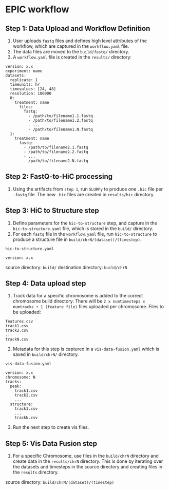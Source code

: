 # EPIC workflow

## Step 1: Data Upload and Workflow Definition

1. User uploads `fastq` files and defines high level attributes of the workflow, which are captured in the `workflow.yaml` file. 
2. The data files are moved to the `build/fastq/` directory. 
3. A `workflow.yaml` file is created in the `results/` directory:

```
version: x.x
experiment: name
datasets:
  replicate: 1
  timeunits: hr
  timevalues: [24, 48]
  resolution: 100000
  0:
    treatment: name
      files:
        fastq:
          - /path/to/filename1.1.fastq
          - /path/to/filename1.2.fastq
          - ...
          - /path/to/filename1.N.fastq
  1:
    treatment: name
      fastq:
        - /path/to/filename2.1.fastq
        - /path/to/filename2.2.fastq
        - ...
        - /path/to/filename2.N.fastq
```

## Step 2: FastQ-to-HiC processing

1. Using the artifacts from `step 1`, run `SLURPy` to produce one `.hic` file per `.fastq` file. The new `.hic` files are created in `results/hic` directory.

## Step 3: HiC to Structure step

1. Define parameters for the `hic-to-structure` step, and capture in the `hic-to-structure.yaml` file, which is stored in the `build/` directory. 
2. For each `fastq` file in the `workflow.yaml` file, run `hic-to-structure` to produce a structure file in `build/chrN/(dataset)/(timestep)`.

`hic-to-structure.yaml`

```
version: x.x
```

source directory: `build/`
destination directory: `build/chrN`

## Step 4: Data upload step

1. Track data for a specific chromosome is added to the correct chromosome build directory. 
There will be `2 x numtimesteps x numtracks + 1 (feature file)` files uploaded per chromosome.
Files to be uploaded:

```
features.csv
track1.csv
track2.csv
...
trackN.csv
```

2. Metadata for this step is captured in a `vis-data-fusion.yaml` which is saved in `build/chrN/` directory.

`vis-data-fusion.yaml`

```
version: x.x
chromosome: N
tracks:
  peak:
    track1.csv
    track2.csv
    ...
  structure:
    track3.csv
    ...
    trackN.csv
```

3. Run the next step to create vis files.

## Step 5: Vis Data Fusion step

1. For a specific Chromosome, use files in the `build/chrN` directory and create data in the `results/chrN` directory. This is done by iterating over the datasets and timesteps in the source directory and creating files in the `results` directory.


source directory: `build/chrN/(dataset)/(timestep)`

